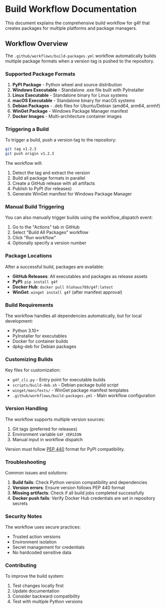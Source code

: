 # Build Workflow Documentation

This document explains the comprehensive build workflow for g4f that creates packages for multiple platforms and package managers.

## Workflow Overview

The `.github/workflows/build-packages.yml` workflow automatically builds multiple package formats when a version tag is pushed to the repository.

### Supported Package Formats

1. **PyPI Package** - Python wheel and source distribution
2. **Windows Executable** - Standalone .exe file built with PyInstaller  
3. **Linux Executable** - Standalone binary for Linux systems
4. **macOS Executable** - Standalone binary for macOS systems
5. **Debian Packages** - .deb files for Ubuntu/Debian (amd64, arm64, armhf)
6. **WinGet Package** - Windows Package Manager manifest
7. **Docker Images** - Multi-architecture container images

### Triggering a Build

To trigger a build, push a version tag to the repository:

```bash
git tag v1.2.3
git push origin v1.2.3
```

The workflow will:
1. Detect the tag and extract the version
2. Build all package formats in parallel 
3. Create a GitHub release with all artifacts
4. Publish to PyPI (for releases)
5. Generate WinGet manifest for Windows Package Manager

### Manual Build Triggering

You can also manually trigger builds using the workflow_dispatch event:

1. Go to the "Actions" tab in GitHub
2. Select "Build All Packages" workflow
3. Click "Run workflow"
4. Optionally specify a version number

### Package Locations

After a successful build, packages are available:

- **GitHub Releases**: All executables and packages as release assets
- **PyPI**: `pip install g4f`
- **Docker Hub**: `docker pull hlohaus789/g4f:latest`
- **WinGet**: `winget install g4f` (after manifest approval)

### Build Requirements

The workflow handles all dependencies automatically, but for local development:

- Python 3.10+
- PyInstaller for executables
- Docker for container builds
- dpkg-deb for Debian packages

### Customizing Builds

Key files for customization:

- `g4f_cli.py` - Entry point for executable builds
- `scripts/build-deb.sh` - Debian package build script
- `winget/manifests/` - WinGet package manifest templates
- `.github/workflows/build-packages.yml` - Main workflow configuration

### Version Handling

The workflow supports multiple version sources:
1. Git tags (preferred for releases)
2. Environment variable `G4F_VERSION`
3. Manual input in workflow dispatch

Version must follow [PEP 440](https://peps.python.org/pep-0440/) format for PyPI compatibility.

### Troubleshooting

Common issues and solutions:

1. **Build fails**: Check Python version compatibility and dependencies
2. **Version errors**: Ensure version follows PEP 440 format
3. **Missing artifacts**: Check if all build jobs completed successfully
4. **Docker push fails**: Verify Docker Hub credentials are set in repository secrets

### Security Notes

The workflow uses secure practices:
- Trusted action versions
- Environment isolation
- Secret management for credentials
- No hardcoded sensitive data

### Contributing

To improve the build system:
1. Test changes locally first
2. Update documentation
3. Consider backward compatibility
4. Test with multiple Python versions